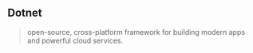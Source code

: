 ## Dotnet
> open-source, cross-platform framework for building modern apps and powerful cloud services.